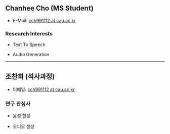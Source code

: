 ## Chanhee Cho (MS Student)

- E-Mail: [cch991112 at cau.ac.kr](mailto:cch991112_at_cau.ac.kr)

### Research Interests

- Text To Speech

- Audio Generation

---
## 조찬희 (석사과정)

- 이메일: [cch991112 at cau.ac.kr](mailto:cch991112_at_cau.ac.kr)

### 연구 관심사

- 음성 합성

- 오디오 생성
